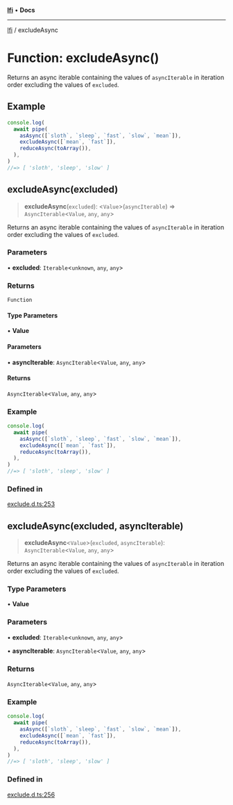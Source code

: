 [**lfi**](../readme.md) • **Docs**

***

[lfi](../globals.md) / excludeAsync

# Function: excludeAsync()

Returns an async iterable containing the values of `asyncIterable` in
iteration order excluding the values of `excluded`.

## Example

```js
console.log(
  await pipe(
    asAsync([`sloth`, `sleep`, `fast`, `slow`, `mean`]),
    excludeAsync([`mean`, `fast`]),
    reduceAsync(toArray()),
  ),
)
//=> [ 'sloth', 'sleep', 'slow' ]
```

## excludeAsync(excluded)

> **excludeAsync**(`excluded`): \<`Value`\>(`asyncIterable`) => `AsyncIterable`\<`Value`, `any`, `any`\>

Returns an async iterable containing the values of `asyncIterable` in
iteration order excluding the values of `excluded`.

### Parameters

• **excluded**: `Iterable`\<`unknown`, `any`, `any`\>

### Returns

`Function`

#### Type Parameters

• **Value**

#### Parameters

• **asyncIterable**: `AsyncIterable`\<`Value`, `any`, `any`\>

#### Returns

`AsyncIterable`\<`Value`, `any`, `any`\>

### Example

```js
console.log(
  await pipe(
    asAsync([`sloth`, `sleep`, `fast`, `slow`, `mean`]),
    excludeAsync([`mean`, `fast`]),
    reduceAsync(toArray()),
  ),
)
//=> [ 'sloth', 'sleep', 'slow' ]
```

### Defined in

[exclude.d.ts:253](https://github.com/TomerAberbach/lfi/blob/e98b31ea37c84de0758cf58c8fcf28193f36b533/src/operations/exclude.d.ts#L253)

## excludeAsync(excluded, asyncIterable)

> **excludeAsync**\<`Value`\>(`excluded`, `asyncIterable`): `AsyncIterable`\<`Value`, `any`, `any`\>

Returns an async iterable containing the values of `asyncIterable` in
iteration order excluding the values of `excluded`.

### Type Parameters

• **Value**

### Parameters

• **excluded**: `Iterable`\<`unknown`, `any`, `any`\>

• **asyncIterable**: `AsyncIterable`\<`Value`, `any`, `any`\>

### Returns

`AsyncIterable`\<`Value`, `any`, `any`\>

### Example

```js
console.log(
  await pipe(
    asAsync([`sloth`, `sleep`, `fast`, `slow`, `mean`]),
    excludeAsync([`mean`, `fast`]),
    reduceAsync(toArray()),
  ),
)
//=> [ 'sloth', 'sleep', 'slow' ]
```

### Defined in

[exclude.d.ts:256](https://github.com/TomerAberbach/lfi/blob/e98b31ea37c84de0758cf58c8fcf28193f36b533/src/operations/exclude.d.ts#L256)
